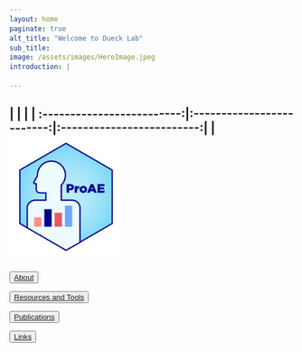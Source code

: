```yaml
---
layout: home
paginate: true
alt_title: "Welcome to Dueck Lab"
sub_title: 
image: /assets/images/HeroImage.jpeg
introduction: |

---
```

| | | | :-------------------------:|:-------------------------:|:-------------------------:|
|<img width="200" alt="ProAE" src="/assets/images/ProAE_no_background.png"> 
---

<button onlick="About"><a href="https://duecklab.github.io/about"> About</a></button>

<button onlick="Resources and Tooks"><a href="https://duecklab.github.io/tools"> Resources and Tools</a></button>

<button onlick="Publications"><a href="https://duecklab.github.io/publications"> Publications</a></button>

<button onlick="Links"><a href="https://duecklab.github.io/links"> Links</a></button>
